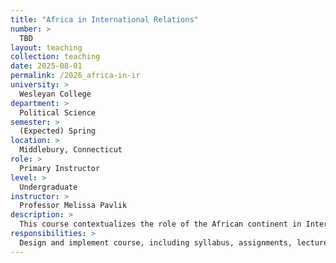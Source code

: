 ```yaml
---
title: "Africa in International Relations"
number: >
  TBD
layout: teaching
collection: teaching
date: 2025-08-01
permalink: /2026_africa-in-ir
university: >
  Wesleyan College
department: >
  Political Science
semester: >
  (Expected) Spring
location: >
  Middlebury, Connecticut
role: >
  Primary Instructor
level: >
  Undergraduate
instructor: >
  Professor Melissa Pavlik
description: >
  This course contextualizes the role of the African continent in International Relations, and provides an overview of the many ways (especially sub-Saharan African) countries engage with other countries, with international institutions, and with each other, from colonial times to the present. Topics include colonialism, trade, aid and structural adjustment programs, sovereign debt, international and regional organizations and blocs, security arrangements, and African countries' roles in ongoing international climate governance.
responsibilities: >
  Design and implement course, including syllabus, assignments, lectures, and exams. Provide weekly lectures and weekly discussion sections. Grade all assignments and exams.
---
```

